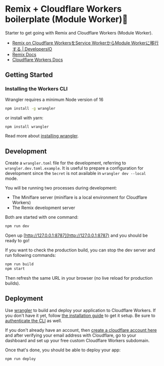 # Remix + Cloudflare Workers boilerplate (Module Worker)🚀

Starter to get going with Remix and Cloudflare Workers (Module Worker).

- [Remix on Cloudflare WorkersをService WorkerからModule Workerに移行する \| DevelopersIO](https://dev.classmethod.jp/articles/remix-on-cloudflare-module-workers/)
- [Remix Docs](https://remix.run/docs)
- [Cloudflare Workers Docs](https://developers.cloudflare.com/workers/)

## Getting Started

### ​​Installing the Workers CLI

Wrangler requires a minimum Node version of 16

```bash
npm install -g wrangler
```

or install with yarn:

```bash
npm install wrangler
```

Read more about [installing wrangler](https://developers.cloudflare.com/workers/wrangler/get-started/).

## Development

Create a `wrangler.toml` file for the development, referring to `wrangler.dev.toml.example`. It is useful to prepare a configuration for development since the `Secret` is not available in `wrangler dev --local` mode.

You will be running two processes during development:

- The Miniflare server (miniflare is a local environment for Cloudflare Workers)
- The Remix development server

Both are started with one command:

```sh
npm run dev
```

Open up [http://127.0.0.1:8787](http://127.0.0.1:8787) and you should be ready to go!

If you want to check the production build, you can stop the dev server and run following commands:

```sh
npm run build
npm start
```

Then refresh the same URL in your browser (no live reload for production builds).

## Deployment

Use [wrangler](https://developers.cloudflare.com/workers/cli-wrangler) to build and deploy your application to Cloudflare Workers. If you don't have it yet, follow [the installation guide](https://developers.cloudflare.com/workers/cli-wrangler/install-update) to get it setup. Be sure to [authenticate the CLI](https://developers.cloudflare.com/workers/cli-wrangler/authentication) as well.

If you don't already have an account, then [create a cloudflare account here](https://dash.cloudflare.com/sign-up) and after verifying your email address with Cloudflare, go to your dashboard and set up your free custom Cloudflare Workers subdomain.

Once that's done, you should be able to deploy your app:

```sh
npm run deploy
```
